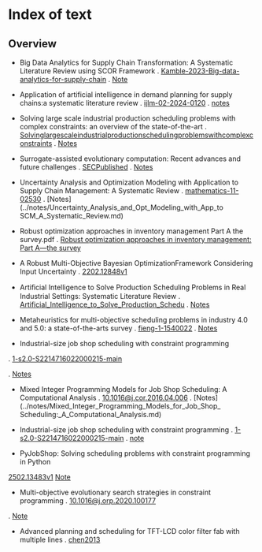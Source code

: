 # Index of text

## Overview

- Big Data Analytics for Supply Chain Transformation: A Systematic Literature Review using SCOR Framework
. [Kamble-2023-Big-data-analytics-for-supply-chain](../texts/Kamble-2023-Big-data-analytics-for-supply-chain.pdf)
. [Note](../notes/Kamble-2023-Big-data-analytics-for-supply-chain.md)



- Application of artificial intelligence in demand planning for supply chains:a systematic literature review
. [ijlm-02-2024-0120](../texts/ijlm-02-2024-0120.pdf)
. [notes](../notes/App_of_ai_in_demand_planning_for_supply_chains:a_systematic_literature_review.md)

- Solving large scale industrial production scheduling problems with complex constraints: an overview of the state-of-the-art
. [Solvinglargescaleindustrialproductionschedulingproblemswithcomplexconstraints](../texts/Solvinglargescaleindustrialproductionschedulingproblemswithcomplexconstraints.pdf)
. [Notes](../notes/Solvinglargescaleindustrialproductionschedulingproblemswithcomplexconstraints.md)


- Surrogate-assisted evolutionary computation: Recent advances and future challenges
. [SECPublished](../texts/SECPublished.pdf)
. [Notes](../notes/Surrogate-assisted_evolutionary_computation_Recent_advances_and_future_challenges.md)


- Uncertainty Analysis and Optimization Modeling with Application to Supply Chain Management: A Systematic Review
. [mathematics-11-02530](../text/mathematics-11-02530.pdf) 
. [Notes](../notes/Uncertainty_Analysis_and_Opt_Modeling_with_App_to SCM_A_Systematic_Review.md)

- Robust optimization approaches in inventory management  Part A the survey.pdf
. [Robust optimization approaches in inventory management: Part A—the survey](../texts/Robust%20optimization%20approaches%20in%20inventory%20management%20%20Part%20A%20the%20survey.pdf)

- A Robust Multi-Objective Bayesian OptimizationFramework Considering Input Uncertainty
. [2202.12848v1](../text/2202.12848v1.pdf)

- Artiﬁcial Intelligence to Solve Production Scheduling Problems in Real Industrial Settings: Systematic Literature Review
. [Artificial_Intelligence_to_Solve_Production_Schedu](../texts/Artificial_Intelligence_to_Solve_Production_Schedu.pdf)
. [Notes](../notes/AI_to_Solve_Prod_Sch_problem_SLTR.md)


- Metaheuristics for multi-objective scheduling problems in industry 4.0 and 5.0: a state-of-the-arts survey
. [fieng-1-1540022](../texts/fieng-1-1540022.pdf)
. [Notes](../notes/Metaheuristics_for_multi-objective_scheduling_problems_in_industry_4_and_5_a_state-of-the-arts_survey.md)


- Industrial-size job shop scheduling with constraint programming

. [1-s2.0-S2214716022000215-main](../texts/1-s2.0-S2214716022000215-main.pdf)

. [Notes](../notes/Industrial-size_job_shop_scheduling_with_constraint_programming.md)


- Mixed Integer Programming Models for Job Shop Scheduling: A Computational Analysis
. [10.1016@j.cor.2016.04.006](../texts/10.1016@j.cor.2016.04.006.pdf)
. [Notes](../notes/Mixed_Integer_Programming_Models_for_Job_Shop_ Scheduling:_A_Computational_Analysis.md)

- Industrial-size job shop scheduling with constraint programming
. [1-s2.0-S2214716022000215-main](../texts/1-s2.0-S2214716022000215-main.pdf)
. [note](../notes/Industrial-size_job_shop_scheduling_with_constraint_programming.md)

- PyJobShop: Solving scheduling problems with constraint programming in Python

[2502.13483v1](../texts/2502.13483v1.pdf)
[Note](../notes/PyJobShop_Solving_scheduling_problems_with_constraint_programming_in_Python.md)

- Multi-objective evolutionary search strategies in constraint programming
. [10.1016@j.orp.2020.100177](../texts/10.1016@j.orp.2020.100177.pdf)

. [Note](../notes/Multi-objective_evolutionary_search_strategies_in_constraint_programming.md)

- Advanced planning and scheduling for TFT-LCD color filter fab with multiple lines
. [chen2013](../notes/Advanced_planning_and_scheduling_for_TFT-LCD_color_filter_fab_with_multiple_lines.md) 